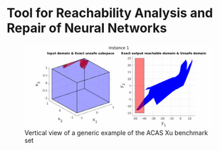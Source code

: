 # Tool for Reachability Analysis and Repair of Neural Networks


<figure>
    <img src="examples/Demo/reach_analysis.gif",style="width:60%"> <figcaption>Vertical view of a generic example of the ACAS Xu benchmark set</figcaption>
</figure>
